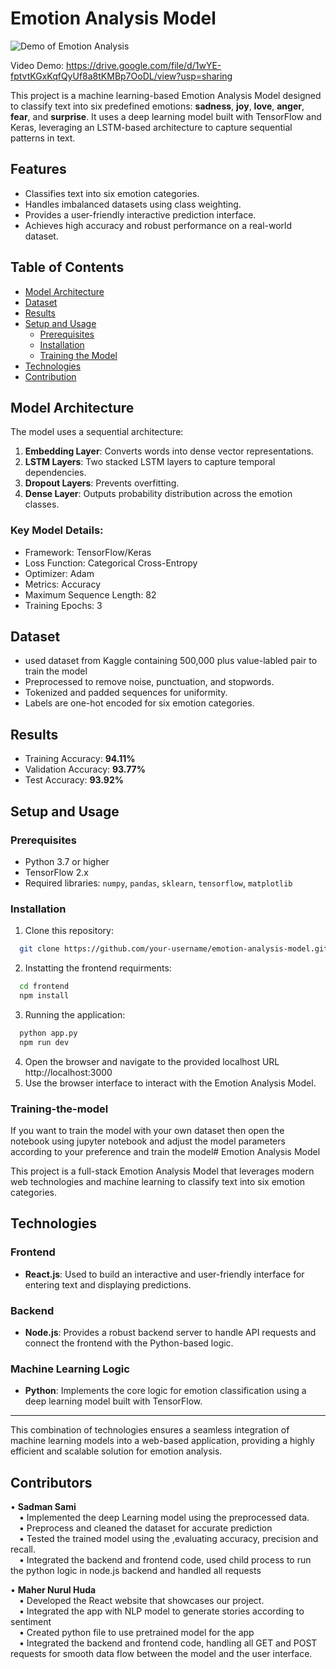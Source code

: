 # Emotion Analysis Model
![Demo of Emotion Analysis](https://github.com/S-a-m-i-0/Emotion_analysis/blob/main/templates/Leo_AI.gif)

Video Demo: https://drive.google.com/file/d/1wYE-fptvtKGxKqfQyUf8a8tKMBp7OoDL/view?usp=sharing


This project is a machine learning-based Emotion Analysis Model designed to classify text into six predefined emotions: **sadness**, **joy**, **love**, **anger**, **fear**, and **surprise**. It uses a deep learning model built with TensorFlow and Keras, leveraging an LSTM-based architecture to capture sequential patterns in text.

## Features
- Classifies text into six emotion categories.
- Handles imbalanced datasets using class weighting.
- Provides a user-friendly interactive prediction interface.
- Achieves high accuracy and robust performance on a real-world dataset.

## Table of Contents
- [Model Architecture](#model-architecture)
- [Dataset](#dataset)
- [Results](#results)
- [Setup and Usage](#setup-and-usage)
  - [Prerequisites](#prerequisites)
  - [Installation](#installation)
  - [Training the Model](#Training-the-model)
- [Technologies](#Technologies)
- [Contribution](#Contributors)

## Model Architecture
The model uses a sequential architecture:
1. **Embedding Layer**: Converts words into dense vector representations.
2. **LSTM Layers**: Two stacked LSTM layers to capture temporal dependencies.
3. **Dropout Layers**: Prevents overfitting.
4. **Dense Layer**: Outputs probability distribution across the emotion classes.

### Key Model Details:
- Framework: TensorFlow/Keras
- Loss Function: Categorical Cross-Entropy
- Optimizer: Adam
- Metrics: Accuracy
- Maximum Sequence Length: 82
- Training Epochs: 3

## Dataset
- used dataset from Kaggle containing 500,000 plus value-labled pair to train the model
- Preprocessed to remove noise, punctuation, and stopwords.
- Tokenized and padded sequences for uniformity.
- Labels are one-hot encoded for six emotion categories.

## Results
- Training Accuracy: **94.11%**
- Validation Accuracy: **93.77%**
- Test Accuracy: **93.92%**

## Setup and Usage

### Prerequisites
- Python 3.7 or higher
- TensorFlow 2.x
- Required libraries: `numpy`, `pandas`, `sklearn`, `tensorflow`, `matplotlib`

### Installation
1. Clone this repository:
```bash
  git clone https://github.com/your-username/emotion-analysis-model.git
```

2. Instatting the frontend requirments:
```bash
  cd frontend
  npm install
```
3. Running the application:
```bash
  python app.py
  npm run dev
```
4. Open the browser and navigate to the provided localhost URL http://localhost:3000
5. Use the browser interface to interact with the Emotion Analysis Model.

### Training-the-model
If you want to train the model with your own dataset then open the notebook using jupyter notebook and adjust the model parameters according to your preference and train the model# Emotion Analysis Model

This project is a full-stack Emotion Analysis Model that leverages modern web technologies and machine learning to classify text into six emotion categories.

## Technologies

### Frontend
- **React.js**: Used to build an interactive and user-friendly interface for entering text and displaying predictions.

### Backend
- **Node.js**: Provides a robust backend server to handle API requests and connect the frontend with the Python-based logic.

### Machine Learning Logic
- **Python**: Implements the core logic for emotion classification using a deep learning model built with TensorFlow.

---

This combination of technologies ensures a seamless integration of machine learning models into a web-based application, providing a highly efficient and scalable solution for emotion analysis.

## Contributors

•⁠  ⁠**Sadman Sami**<br/>
&emsp;•⁠  Implemented the deep Learning model using the preprocessed data.<br/>
&emsp;•⁠  Preprocess and cleaned the dataset for accurate prediction<br/>
&emsp;•⁠  Tested the trained model using the ,evaluating accuracy, precision and recall.<br/>
&emsp;•⁠  Integrated the backend and frontend code, used child process to run the python logic in node.js backend and handled all requests<br/>

•⁠  ⁠**Maher Nurul Huda**<br/>
&emsp;•⁠  Developed the React website that showcases our project.<br/>
&emsp;•⁠  Integrated the app with NLP model to generate stories according to sentiment<br/>
&emsp;•⁠  Created python file to use pretrained model for the app<br/>
&emsp;•⁠  Integrated the backend and frontend code, handling all GET and POST requests for smooth data flow between the model and the user interface.





